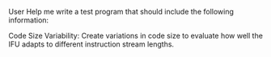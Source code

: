 User
Help me write a test program that should include the following information:

Code Size Variability:
Create variations in code size to evaluate how well the IFU adapts to different instruction stream lengths.